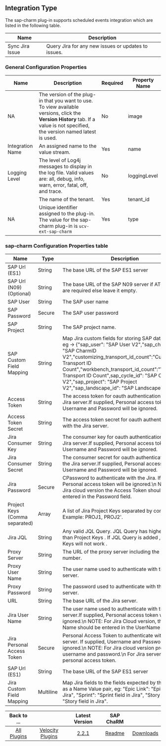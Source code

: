 ## Integration Type
The sap-charm plug-in supports scheduled events integration which are listed in the following table.

| Name | Description |
| --- | --- |
| Sync Jira Issue | Query Jira for any new issues or updates to issues. |

### General Configuration Properties

| Name | Description | Required | Property Name |
| --- | --- | --- | --- |
| NA | The version of the plug-in that you want to use. To view available versions, click the **Version History** tab. If a value is not specified, the version named latest is used. | No | image |
| Integration Name | An assigned name to the value stream. | Yes | name |
| Logging Level | The level of Log4j messages to display in the log file. Valid values are: all, debug, info, warn, error, fatal, off, and trace. | No | loggingLevel |
|  | The name of the tenant. | Yes | tenant\_id |
| NA | Unique identifier assigned to the plug-in. The value for the sap-charm plug-in is `ucv-ext-sap-charm` | Yes | type |

### sap-charm Configuration Properties table

| Name | Type | Description | Required | Property Name |
| --- | --- | --- | --- | --- |
| SAP Url (ES1) | String | The base URL of the SAP ES1 server | No | sapUrl |
| SAP Url (N09) (Optional) | String | The base URL of the SAP N09 server if ATC Checks are required else leave it empty. | No | sapUrlNine |
| SAP User | String | The SAP user name | No | sapUser |
| SAP Password | Secure | The SAP user password | No | sapPassword |
| SAP Project | String | The SAP project name. | No | sapProject |
| SAP Custom Field Mapping | String | Map Jira custom fields for storing SAP data in Jira, eg -> {"sap_user": "SAP User V2","sap_charm_id": "SAP CharmID V2","customizing_transport_id_count":"Customizing Transport ID Count","workbench_transport_id_count":"Workbench Transport ID Count",sap_cycle_id": "SAP CycleID V2","sap_project": "SAP Project V2","sap_landscape_id": "SAP Landscape ID V2"} | No | sapCustomFieldMapping |
| Access Token | String | The access token for oauth authentication with the Jira server.If supplied, Personal access token, Username and Password will be ignored. | No | access_token |
| Access Token Secret | String | The access token secret for oauth authentication with the Jira server. | No | access_token_secret |
| Jira Consumer Key | String | The consumer key for oauth authentication with the Jira server.If supplied, Personal access token, Username and Password will be ignored. | No | consumer_key |
| Jira Consumer Secret | String | The consumer secret for oauth authentication with the Jira server.If supplied, Personal access token, Username and Password will be ignored. | No | consumer_key_secret |
| Jira Password | Secure | CPassword to authenticate with the Jira. If supplied, Personal access token will be ignored.\n NOTE: For Jira cloud version the Access Token should be entered in the Password field. | No | password |
| Project Keys (Comma separated) | Array | A list of Jira Project Keys separated by commas. Example: PROJ1, PROJ2'. | Yes | jiraProjects |
| Jira JQL | String | Any valid JQL Query. JQL Query has higher priority than Project Keys . If JQL Query is added , Project Keys will not work .| No | jiraJql |
| Proxy Server | String | The URL of the proxy server including the port number. | No | proxyServer |
| Proxy User Name | String | The user name used to authenticate with the proxy server. | No | proxyUsername |
| Proxy Password | String | The password used to authenticate with the proxy server. | No | proxyPassword |
| URL | String | The base URL of the Jira server. | Yes | baseUrl |
| Jira User Name | String | The user name used to authenticate with the Jira server.If supplied, Personal access token will be ignored.\n NOTE: For Jira Cloud version, the User Name should be entered in the UserName field. | No | username |
| Jira Personal Access Token | Secure | Personal Access Token to authenticate with the Jira server. If supplied, Username and Password will be ignored.\n NOTE: For Jira cloud version provide username and password.\n For Jira server provide personal access token. | No | pat |
| SAP Url (ES1) | String | The base URL of the SAP ES1 server | No | sapUrl |
| Jira Custom Field Mapping | Multiline | Map Jira fields to the fields expected by this server as a Name Value pair, eg: "Epic Link": "Epic field in Jira", "Sprint": "Sprint field in Jira", "Story Points": "Story field in Jira". | No | fieldMapping |

|Back to ...||Latest Version|SAP ChaRM ||
| :---: | :---: | :---: | :---: | :---: | 
|[All Plugins](../../index.md)|[Velocity Plugins](../README.md)|[2.2.1](https://raw.githubusercontent.com/UrbanCode/IBM-UCV-PLUGINS/main/files/ucv-ext-sap-charm/ucv-ext-sap-charm:1.0.1.tar.7z.001)|[Readme](README.md)|[Downloads](downloads.md)|